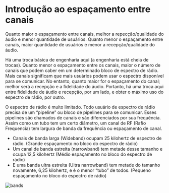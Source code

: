 # Introdução ao espaçamento entre canais

Quanto maior o espaçamento entre canais, melhor a repecção/qualidade do áudio e menor quantidade de usuários.
Quanto menor o espaçamento entre canais, maior quantidade de usuários e menor a recepção/qualidade do áudio.

Há uma troca básica de engenharia aqui (a engenharia está cheia de trocas). Quanto menor o espaçamento entre os canais, maior o número de canais que podem caber em um determinado bloco de espectro de rádio. Mais canais significam que mais usuários podem usar o espectro disponível para se comunicar. No entanto, quanto maior for o espaçamento do canal; melhor será a recepção e a fidelidade do áudio. Portanto, há uma troca aqui entre fidelidade de áudio e recepção, por um lado, e obter o máximo uso do espectro de rádio, por outro.


O espectro de rádio é muito limitado. Todo usuário de espectro de rádio precisa de um “pipeline” ou bloco de pipelines para se comunicar. Esses pipelines são chamados de canais e são diferenciados por sua frequência. Assim como um tubo tem um certo diâmetro, um canal de RF (Rafio Frequencia) tem largura de banda da frequência ou espaçamento de canal.


- Canais de banda larga (Wideband) ocupam 25 kilohertz de espectro de rádio. (Grande espaçamento no bloco do espectro de rádio)
- Um canal de banda estreita (narrowband) tem metade desse tamanho e ocupa 12,5 kilohertz (Médio espaçamento no bloco do espectro de rádio)
- E uma banda ultra estreita (Ultra narrowband) tem metade do tamanho novamente, 6,25 kilohertz, e é o menor “tubo” de todos. (Pequeno espaçamento no bloco do espectro de rádio)

![bands](https://user-images.githubusercontent.com/95552879/179833171-2627ea61-3051-4764-a1cf-7b040e0f7108.png)


